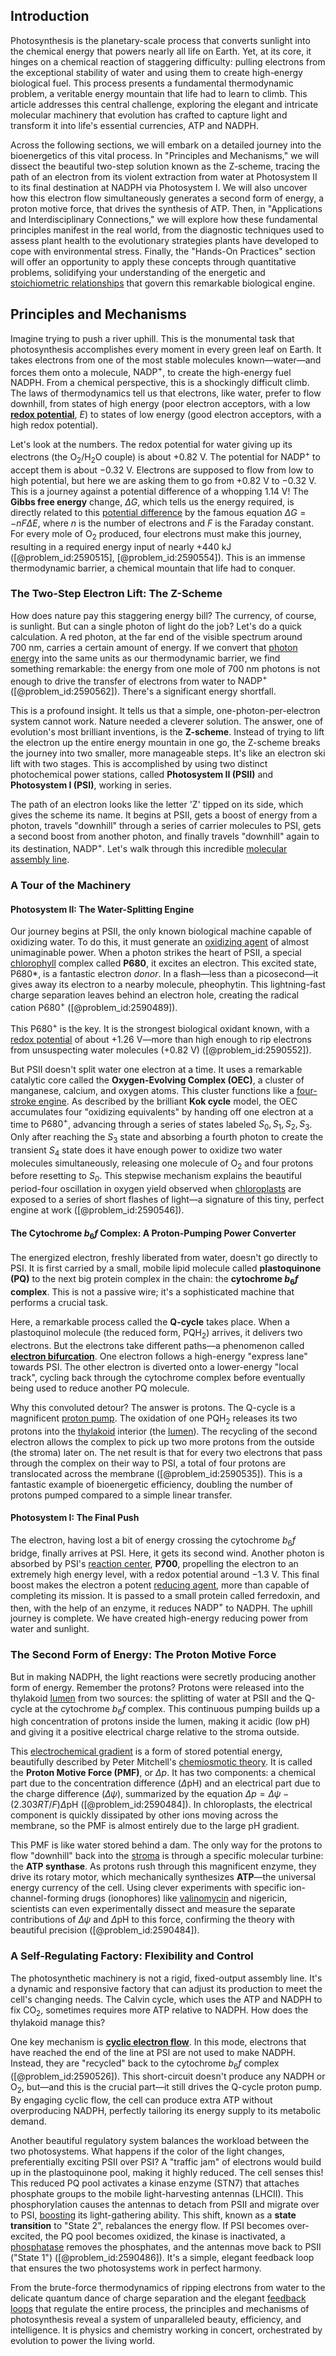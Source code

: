 ## Introduction
Photosynthesis is the planetary-scale process that converts sunlight into the chemical energy that powers nearly all life on Earth. Yet, at its core, it hinges on a chemical reaction of staggering difficulty: pulling electrons from the exceptional stability of water and using them to create high-energy biological fuel. This process presents a fundamental thermodynamic problem, a veritable energy mountain that life had to learn to climb. This article addresses this central challenge, exploring the elegant and intricate molecular machinery that evolution has crafted to capture light and transform it into life's essential currencies, ATP and NADPH.

Across the following sections, we will embark on a detailed journey into the bioenergetics of this vital process. In "Principles and Mechanisms," we will dissect the beautiful two-step solution known as the Z-scheme, tracing the path of an electron from its violent extraction from water at Photosystem II to its final destination at NADPH via Photosystem I. We will also uncover how this electron flow simultaneously generates a second form of energy, a proton motive force, that drives the synthesis of ATP. Then, in "Applications and Interdisciplinary Connections," we will explore how these fundamental principles manifest in the real world, from the diagnostic techniques used to assess plant health to the evolutionary strategies plants have developed to cope with environmental stress. Finally, the "Hands-On Practices" section will offer an opportunity to apply these concepts through quantitative problems, solidifying your understanding of the energetic and [stoichiometric relationships](@article_id:144000) that govern this remarkable biological engine.

## Principles and Mechanisms

Imagine trying to push a river uphill. This is the monumental task that photosynthesis accomplishes every moment in every green leaf on Earth. It takes electrons from one of the most stable molecules known—water—and forces them onto a molecule, $\text{NADP}^+$, to create the high-energy fuel $\text{NADPH}$. From a chemical perspective, this is a shockingly difficult climb. The laws of thermodynamics tell us that electrons, like water, prefer to flow downhill, from states of high energy (poor electron acceptors, with a low **[redox potential](@article_id:144102)**, $E$) to states of low energy (good electron acceptors, with a high redox potential).

Let's look at the numbers. The redox potential for water giving up its electrons (the $\mathrm{O_2/H_2O}$ couple) is about $+0.82 \ \mathrm{V}$. The potential for $\text{NADP}^+$ to accept them is about $-0.32 \ \mathrm{V}$. Electrons are supposed to flow from low to high potential, but here we are asking them to go from $+0.82 \ \mathrm{V}$ to $-0.32 \ \mathrm{V}$. This is a journey against a potential difference of a whopping $1.14 \ \mathrm{V}$! The **Gibbs free energy** change, $\Delta G$, which tells us the energy required, is directly related to this [potential difference](@article_id:275230) by the famous equation $\Delta G = -nF\Delta E$, where $n$ is the number of electrons and $F$ is the Faraday constant. For every mole of $\text{O}_2$ produced, four electrons must make this journey, resulting in a required energy input of nearly $+440 \ \text{kJ}$ ([@problem_id:2590515], [@problem_id:2590554]). This is an immense thermodynamic barrier, a chemical mountain that life had to conquer.

### The Two-Step Electron Lift: The Z-Scheme

How does nature pay this staggering energy bill? The currency, of course, is sunlight. But can a single photon of light do the job? Let's do a quick calculation. A red photon, at the far end of the visible spectrum around $700 \ \text{nm}$, carries a certain amount of energy. If we convert that [photon energy](@article_id:138820) into the same units as our thermodynamic barrier, we find something remarkable: the energy from one mole of $700 \ \text{nm}$ photons is not enough to drive the transfer of electrons from water to $\text{NADP}^+$ ([@problem_id:2590562]). There's a significant energy shortfall.

This is a profound insight. It tells us that a simple, one-photon-per-electron system cannot work. Nature needed a cleverer solution. The answer, one of evolution's most brilliant inventions, is the **Z-scheme**. Instead of trying to lift the electron up the entire energy mountain in one go, the Z-scheme breaks the journey into two smaller, more manageable steps. It's like an electron ski lift with two stages. This is accomplished by using two distinct photochemical power stations, called **Photosystem II (PSII)** and **Photosystem I (PSI)**, working in series.

The path of an electron looks like the letter 'Z' tipped on its side, which gives the scheme its name. It begins at PSII, gets a boost of energy from a photon, travels "downhill" through a series of carrier molecules to PSI, gets a second boost from another photon, and finally travels "downhill" again to its destination, $\text{NADP}^+$. Let's walk through this incredible [molecular assembly line](@article_id:198062).

### A Tour of the Machinery

#### Photosystem II: The Water-Splitting Engine

Our journey begins at PSII, the only known biological machine capable of oxidizing water. To do this, it must generate an [oxidizing agent](@article_id:148552) of almost unimaginable power. When a photon strikes the heart of PSII, a special [chlorophyll](@article_id:143203) complex called **P680**, it excites an electron. This excited state, P680*, is a fantastic electron *donor*. In a flash—less than a picosecond—it gives away its electron to a nearby molecule, pheophytin. This lightning-fast charge separation leaves behind an electron hole, creating the radical cation $\text{P680}^+$ ([@problem_id:2590489]).

This $\text{P680}^+$ is the key. It is the strongest biological oxidant known, with a [redox potential](@article_id:144102) of about $+1.26 \ \text{V}$—more than high enough to rip electrons from unsuspecting water molecules ($+0.82 \ \text{V}$) ([@problem_id:2590552]).

But PSII doesn't split water one electron at a time. It uses a remarkable catalytic core called the **Oxygen-Evolving Complex (OEC)**, a cluster of manganese, calcium, and oxygen atoms. This cluster functions like a [four-stroke engine](@article_id:142324). As described by the brilliant **Kok cycle** model, the OEC accumulates four "oxidizing equivalents" by handing off one electron at a time to $\text{P680}^+$, advancing through a series of states labeled $S_0, S_1, S_2, S_3$. Only after reaching the $S_3$ state and absorbing a fourth photon to create the transient $S_4$ state does it have enough power to oxidize two water molecules simultaneously, releasing one molecule of $\text{O}_2$ and four protons before resetting to $S_0$. This stepwise mechanism explains the beautiful period-four oscillation in oxygen yield observed when [chloroplasts](@article_id:150922) are exposed to a series of short flashes of light—a signature of this tiny, perfect engine at work ([@problem_id:2590546]).

#### The Cytochrome $b_6f$ Complex: A Proton-Pumping Power Converter

The energized electron, freshly liberated from water, doesn't go directly to PSI. It is first carried by a small, mobile lipid molecule called **plastoquinone (PQ)** to the next big protein complex in the chain: the **cytochrome $b_6f$ complex**. This is not a passive wire; it's a sophisticated machine that performs a crucial task.

Here, a remarkable process called the **Q-cycle** takes place. When a plastoquinol molecule (the reduced form, $\text{PQH}_2$) arrives, it delivers two electrons. But the electrons take different paths—a phenomenon called **[electron bifurcation](@article_id:166375)**. One electron follows a high-energy "express lane" towards PSI. The other electron is diverted onto a lower-energy "local track", cycling back through the cytochrome complex before eventually being used to reduce another PQ molecule.

Why this convoluted detour? The answer is protons. The Q-cycle is a magnificent [proton pump](@article_id:139975). The oxidation of one $\text{PQH}_2$ releases its two protons into the [thylakoid](@article_id:178420) interior (the [lumen](@article_id:173231)). The recycling of the second electron allows the complex to pick up two more protons from the outside (the stroma) later on. The net result is that for every two electrons that pass through the complex on their way to PSI, a total of four protons are translocated across the membrane ([@problem_id:2590535]). This is a fantastic example of bioenergetic efficiency, doubling the number of protons pumped compared to a simple linear transfer.

#### Photosystem I: The Final Push

The electron, having lost a bit of energy crossing the cytochrome $b_6f$ bridge, finally arrives at PSI. Here, it gets its second wind. Another photon is absorbed by PSI's [reaction center](@article_id:173889), **P700**, propelling the electron to an extremely high energy level, with a redox potential around $-1.3 \ \text{V}$. This final boost makes the electron a potent [reducing agent](@article_id:268898), more than capable of completing its mission. It is passed to a small protein called ferredoxin, and then, with the help of an enzyme, it reduces $\text{NADP}^+$ to $\text{NADPH}$. The uphill journey is complete. We have created high-energy reducing power from water and sunlight.

### The Second Form of Energy: The Proton Motive Force

But in making $\text{NADPH}$, the light reactions were secretly producing another form of energy. Remember the protons? Protons were released into the thylakoid [lumen](@article_id:173231) from two sources: the splitting of water at PSII and the Q-cycle at the cytochrome $b_6f$ complex. This continuous pumping builds up a high concentration of protons inside the lumen, making it acidic (low $\text{pH}$) and giving it a positive electrical charge relative to the stroma outside.

This [electrochemical gradient](@article_id:146983) is a form of stored potential energy, beautifully described by Peter Mitchell's [chemiosmotic theory](@article_id:152206). It is called the **Proton Motive Force (PMF)**, or $\Delta p$. It has two components: a chemical part due to the concentration difference ($\Delta\text{pH}$) and an electrical part due to the charge difference ($\Delta\psi$), summarized by the equation $\Delta p=\Delta\psi-(2.303RT/F)\Delta\mathrm{pH}$ ([@problem_id:2590484]). In chloroplasts, the electrical component is quickly dissipated by other ions moving across the membrane, so the PMF is almost entirely due to the large $\text{pH}$ gradient.

This PMF is like water stored behind a dam. The only way for the protons to flow "downhill" back into the [stroma](@article_id:167468) is through a specific molecular turbine: the **ATP synthase**. As protons rush through this magnificent enzyme, they drive its rotary motor, which mechanically synthesizes **ATP**—the universal energy currency of the cell. Using clever experiments with specific ion-channel-forming drugs (ionophores) like [valinomycin](@article_id:274655) and nigericin, scientists can even experimentally dissect and measure the separate contributions of $\Delta\psi$ and $\Delta\text{pH}$ to this force, confirming the theory with beautiful precision ([@problem_id:2590484]).

### A Self-Regulating Factory: Flexibility and Control

The photosynthetic machinery is not a rigid, fixed-output assembly line. It's a dynamic and responsive factory that can adjust its production to meet the cell's changing needs. The Calvin cycle, which uses the ATP and NADPH to fix $\text{CO}_2$, sometimes requires more ATP relative to NADPH. How does the thylakoid manage this?

One key mechanism is **[cyclic electron flow](@article_id:146629)**. In this mode, electrons that have reached the end of the line at PSI are not used to make NADPH. Instead, they are "recycled" back to the cytochrome $b_6f$ complex ([@problem_id:2590526]). This short-circuit doesn't produce any NADPH or $\text{O}_2$, but—and this is the crucial part—it still drives the Q-cycle proton pump. By engaging cyclic flow, the cell can produce extra ATP without overproducing NADPH, perfectly tailoring its energy supply to its metabolic demand.

Another beautiful regulatory system balances the workload between the two photosystems. What happens if the color of the light changes, preferentially exciting PSII over PSI? A "traffic jam" of electrons would build up in the plastoquinone pool, making it highly reduced. The cell senses this! This reduced PQ pool activates a kinase enzyme (STN7) that attaches phosphate groups to the mobile light-harvesting antennas (LHCII). This phosphorylation causes the antennas to detach from PSII and migrate over to PSI, [boosting](@article_id:636208) its light-gathering ability. This shift, known as a **state transition** to "State 2", rebalances the energy flow. If PSI becomes over-excited, the PQ pool becomes oxidized, the kinase is inactivated, a [phosphatase](@article_id:141783) removes the phosphates, and the antennas move back to PSII ("State 1") ([@problem_id:2590486]). It's a simple, elegant feedback loop that ensures the two photosystems work in perfect harmony.

From the brute-force thermodynamics of ripping electrons from water to the delicate quantum dance of charge separation and the elegant [feedback loops](@article_id:264790) that regulate the entire process, the principles and mechanisms of photosynthesis reveal a system of unparalleled beauty, efficiency, and intelligence. It is physics and chemistry working in concert, orchestrated by evolution to power the living world.